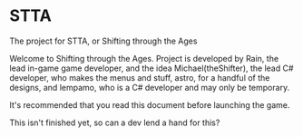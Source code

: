 # STTA
The project for STTA, or Shifting through the Ages

Welcome to Shifting through the Ages.
Project is developed by
Rain, the lead in-game game developer, and the idea
Michael(theShifter), the lead C# developer, who makes the menus and stuff, 
astro, for a handful of the designs, and
lempamo, who is a C# developer and may only be temporary.

It's recommended that you read this document before launching the game.

This isn't finished yet, so can a dev lend a hand for this?
